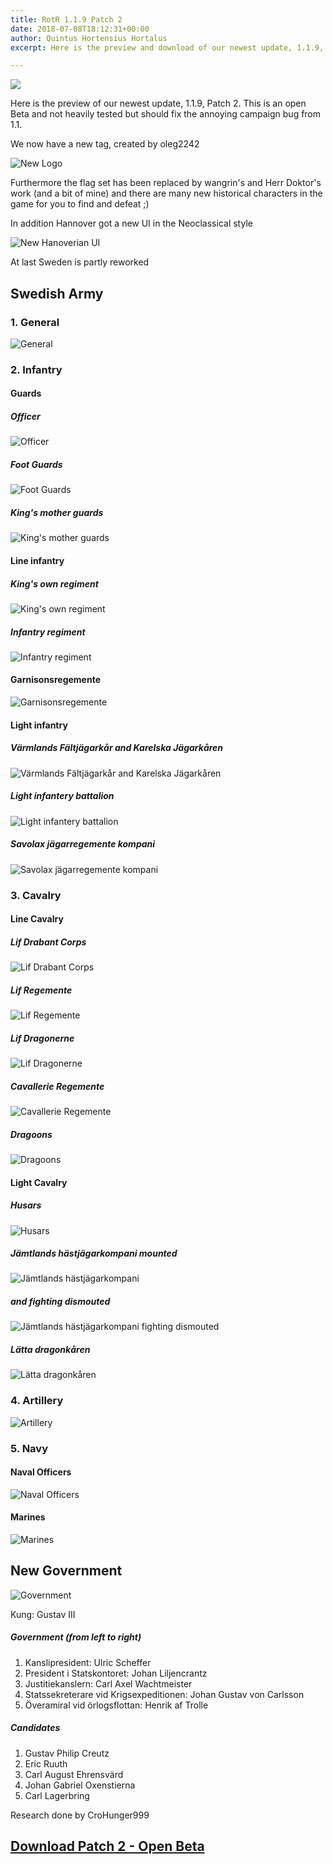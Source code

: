 ```yaml
---
title: RotR 1.1.9 Patch 2
date: 2018-07-08T18:12:31+00:00
author: Quintus Hortensius Hortalus
excerpt: Here is the preview and download of our newest update, 1.1.9, Patch 2. This is an open Beta and not heavily tested but should fix the annoying campaign bug from 1.1. In addition you can now command the Gustavian era Swedish army.

---
```

![](img/2018-07-08-patch2_promo-pic.png)

Here is the preview of our newest update, 1.1.9, Patch 2. This is an open Beta and not heavily tested but should fix the annoying campaign bug from 1.1.

We now have a new tag, created by oleg2242

![New Logo](https://steamuserimages-a.akamaihd.net/ugc/959713744232010466/5D9B8B06373712DBC7A6E60331EBDADF19332E9F/)

Furthermore the flag set has been replaced by wangrin's and Herr Doktor's work (and a bit of mine) and there are many new historical characters in the game for you to find and defeat ;)

In addition Hannover got a new UI in the Neoclassical style

![New Hanoverian UI](img/2018-07-08-patch2_hannover-ui.jpg)

At last Sweden is partly reworked

## Swedish Army

### 1. General

![General](img/2018-07-08-patch2_general.jpg)

### 2. Infantry

#### Guards

##### Officer
![Officer](img/2018-07-08-patch2_officer.png)

##### Foot Guards
![Foot Guards](img/2018-07-08-patch2_foot-guards.jpg)

##### King's mother guards
![King's mother guards](https://steamuserimages-a.akamaihd.net/ugc/930436190616336450/B2C0C5F1AF4006665A77C5F230D6240BAEE434E2/)  

#### Line infantry

##### King's own regiment
![King's own regiment](https://steamuserimages-a.akamaihd.net/ugc/930436190616335136/BF9F5404A733F3684DEF1FB3CEFB8817376E40F0/)

##### Infantry regiment
![Infantry regiment](img/2018-07-08-patch2_infantry-regiment.jpg)

#### Garnisonsregemente
![Garnisonsregemente](https://steamuserimages-a.akamaihd.net/ugc/932688289952456048/0A7280A07C42637E4741F4CDB711907B55AD016F/)

#### Light infantry

##### Värmlands Fältjägarkår and Karelska Jägarkåren
![Värmlands Fältjägarkår and Karelska Jägarkåren](https://steamuserimages-a.akamaihd.net/ugc/932688426800697105/88020B519E79D40C23F70E9A2AEA7A2FDCD9162C/)

##### Light infantery battalion
![Light infantery battalion](https://steamuserimages-a.akamaihd.net/ugc/932689273342272524/121E5EF28CC49E58D9F1EC42337CFEEB98448776/)

##### Savolax jägarregemente kompani
![Savolax jägarregemente kompani](https://steamuserimages-a.akamaihd.net/ugc/931563477021362727/0C6E55A108E460005E54FAB5088D1E711FBF9178/)

### 3. Cavalry

#### Line Cavalry

##### Lif Drabant Corps
![Lif Drabant Corps](https://steamuserimages-a.akamaihd.net/ugc/925919038097181802/016A3990DC651469277C6FDA0A67DC4274E989BC/)

##### Lif Regemente
![Lif Regemente](https://steamuserimages-a.akamaihd.net/ugc/925919427373673242/125D411339563112CD0296F4283410E7BC762B25/)

##### Lif Dragonerne
![Lif Dragonerne](https://steamuserimages-a.akamaihd.net/ugc/925919427373672648/5FB51AA7BBE12A1FE09D6CEFF2AAB468AA4E02BC/)

##### Cavallerie Regemente
![Cavallerie Regemente](https://steamuserimages-a.akamaihd.net/ugc/925919353424987453/789E0B8964001B9E8398CC7758C38841F5410F3A/)

##### Dragoons
![Dragoons](https://steamuserimages-a.akamaihd.net/ugc/934934697793073536/4469259F0C0454C115597CFCC22F6133EC25FADB/)

#### Light Cavalry

##### Husars
![Husars](https://steamuserimages-a.akamaihd.net/ugc/931563733650972515/03EE43AE2DD331CD2258C90E12C76429B4F49E01/)

##### Jämtlands hästjägarkompani mounted
![Jämtlands hästjägarkompani](https://steamuserimages-a.akamaihd.net/ugc/959712485770441182/9B2D067630EDB1B1928F2F1DAD35A23D42FB9417/)

##### and fighting dismouted

![Jämtlands hästjägarkompani fighting dismouted](https://steamuserimages-a.akamaihd.net/ugc/959712485770498734/8B20E7F2C63E0EDE432C3E302B1A601D22EFBE06/)

##### Lätta dragonkåren
![Lätta dragonkåren](https://steamuserimages-a.akamaihd.net/ugc/959713374305377688/7DF89C606D5A94F18077FDAF510B0A2D0D2D324F/)

### 4. Artillery
![Artillery](https://steamuserimages-a.akamaihd.net/ugc/932687096462709816/6D4ECAAB688499C978E30C19E00844B0C3B6756F/)

### 5. Navy

#### Naval Officers
![Naval Officers](https://steamuserimages-a.akamaihd.net/ugc/932688279558516531/978D007F54586FF34392225BE8E439FC86F52E70/)

#### Marines
![Marines](https://steamuserimages-a.akamaihd.net/ugc/848219851480969819/E5515000ACAE1DFD347DBF76CE73CE0D435840D9/)

## New Government
![Government](https://steamuserimages-a.akamaihd.net/ugc/959713610290873932/944283B7132E33FD64DA0C37B20D13B3A504C2E2/)

Kung: Gustav III

##### Government (from left to right)

1. Kanslipresident: Ulric Scheffer
2. President i Statskontoret: Johan Liljencrantz
3. Justitiekanslern: Carl Axel Wachtmeister
4. Statssekreterare vid Krigsexpeditionen: Johan Gustav von Carlsson
5. Överamiral vid örlogsflottan: Henrik af Trolle

##### Candidates

1. Gustav Philip Creutz
2. Eric Ruuth
3. Carl August Ehrensvärd
4. Johan Gabriel Oxenstierna
5. Carl Lagerbring

Research done by CroHunger999

## [Download Patch 2 - Open Beta](https://www.moddb.com/mods/imperial-splendour/downloads/rotr-119-patch-2-open-beta)